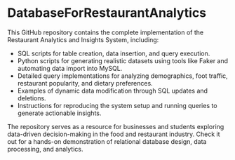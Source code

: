 # DatabaseForRestaurantAnalytics

This GitHub repository contains the complete implementation of the Restaurant Analytics and Insights System, including:
- SQL scripts for table creation, data insertion, and query execution.
- Python scripts for generating realistic datasets using tools like Faker and automating data import into MySQL.
- Detailed query implementations for analyzing demographics, foot traffic, restaurant popularity, and dietary preferences.
- Examples of dynamic data modification through SQL updates and deletions.
- Instructions for reproducing the system setup and running queries to generate actionable insights.

The repository serves as a resource for businesses and students exploring data-driven decision-making in the food and restaurant industry. Check it out for a hands-on demonstration of relational database design, data processing, and analytics.
